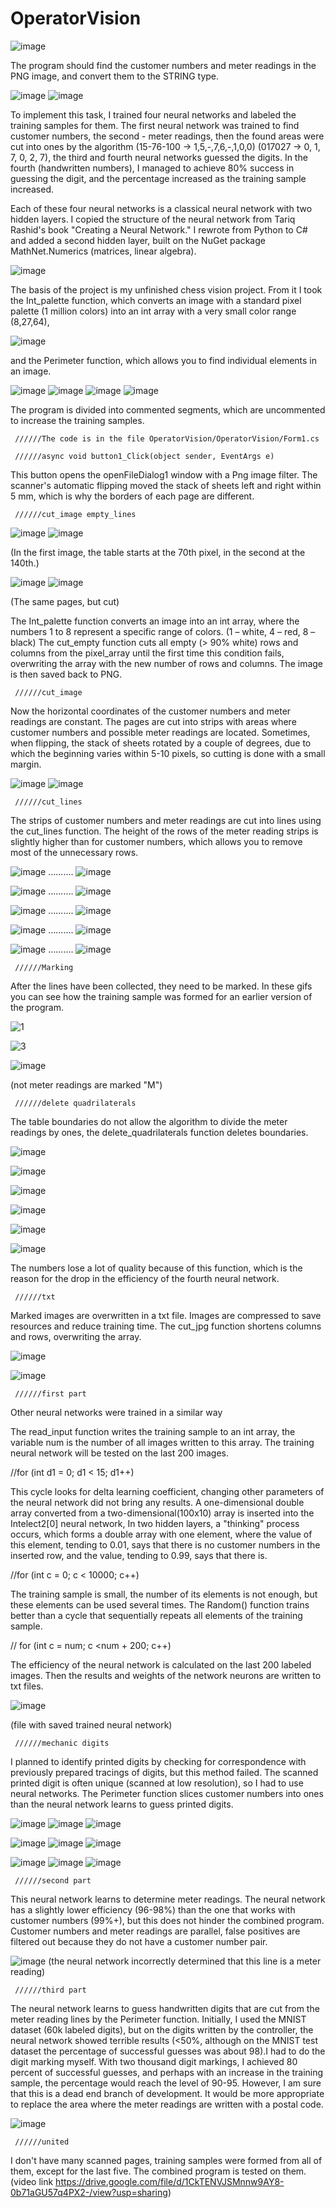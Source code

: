 # OperatorVision

![image](https://user-images.githubusercontent.com/125378481/219015040-049761d7-4acc-4878-9663-133652b61442.png)

The program should find the customer numbers and meter readings in the PNG image, and convert them to the STRING type.

![image](https://user-images.githubusercontent.com/125378481/219016471-7084a64e-de10-4251-bf84-167315c44124.png)
![image](https://user-images.githubusercontent.com/125378481/219016485-7ef3e06e-ab14-44bb-8c9b-396c2eeaa66f.png)

To implement this task, I trained four neural networks and labeled the training samples for them. The first neural network was trained to find customer numbers, the second - meter readings, then the found areas were cut into ones by the algorithm (15-76-100 -> 1,5,-,7,6,-,1,0,0) (017027 -> 0, 1, 7, 0, 2, 7), the third and fourth neural networks guessed the digits.
In the fourth (handwritten numbers), I managed to achieve 80% success in guessing the digit, and the percentage increased as the training sample increased.

Each of these four neural networks is a classical neural network with two hidden layers. I copied the structure of the neural network from Tariq Rashid's book "Creating a Neural Network." I rewrote from Python to C# and added a second hidden layer, built on the NuGet package MathNet.Numerics (matrices, linear algebra).

![image](https://user-images.githubusercontent.com/125378481/219018896-7e73204d-38ba-4eef-970d-abb365339336.png)

The basis of the project is my unfinished chess vision project. From it I took the Int_palette function, which converts an image with a standard pixel palette (1 million colors) into an int array with a very small color range (8,27,64),

![image](https://user-images.githubusercontent.com/125378481/219019334-a33b68d1-b9fc-4e17-b2be-79597376fc2e.png)

and the Perimeter function, which allows you to find individual elements in an image.

![image](https://user-images.githubusercontent.com/125378481/219019477-e6679487-33fc-4e03-96e6-6202650d2a93.png)
![image](https://user-images.githubusercontent.com/125378481/219019500-c8fbb15e-a4ad-4e62-859d-3259187c8789.png)
![image](https://user-images.githubusercontent.com/125378481/219019521-ad5de4cb-317a-4353-83db-3f37d74cab01.png)
![image](https://user-images.githubusercontent.com/125378481/219019530-9d06223c-56ff-4a44-8e78-23a36703da8a.png)

The program is divided into commented segments, which are uncommented to increase the training samples.

     //////The code is in the file OperatorVision/OperatorVision/Form1.cs

     //////async void button1_Click(object sender, EventArgs e)

This button opens the openFileDialog1 window with a Png image filter. The scanner's automatic flipping moved the stack of sheets left and right within 5 mm, which is why the borders of each page are different. 

     //////cut_image empty_lines
     
![image](https://user-images.githubusercontent.com/125378481/219022413-4b0d08a9-9de4-4d57-a6f5-1ec3027bb11c.png)
![image](https://user-images.githubusercontent.com/125378481/219022438-63729d7f-66f9-4eb7-b357-29469049de98.png)

(In the first image, the table starts at the 70th pixel, in the second at the 140th.)

![image](https://user-images.githubusercontent.com/125378481/219023258-73d4035e-fe95-4422-9629-ac8364dce0fa.png)
![image](https://user-images.githubusercontent.com/125378481/219023275-e5f89074-4161-4e26-829d-2e3a58e9823a.png)

(The same pages, but cut)

The Int_palette function converts an image into an int array, where the numbers 1 to 8 represent a specific range of colors.
(1 – white, 4 – red, 8 – black)
The cut_empty function cuts all empty (> 90% white) rows and columns from the pixel_array until the first time this condition fails, overwriting the array with the new number of rows and columns. The image is then saved back to PNG.

     //////cut_image

Now the horizontal coordinates of the customer numbers and meter readings are constant. The pages are cut into strips with areas where customer numbers and possible meter readings are located. Sometimes, when flipping, the stack of sheets rotated by a couple of degrees, due to which the beginning varies within 5-10 pixels, so cutting is done with a small margin.

![image](https://user-images.githubusercontent.com/125378481/219024477-6561d3ec-e773-4f4a-8889-407defcd3bb3.png)
![image](https://user-images.githubusercontent.com/125378481/219024517-7709d5b5-75dd-4244-bf5e-0bb00819a46f.png)

     //////cut_lines
The strips of customer numbers and meter readings are cut into lines using the cut_lines function. The height of the rows of the meter reading strips is slightly higher than for customer numbers, which allows you to remove most of the unnecessary rows.
 
![image](https://user-images.githubusercontent.com/125378481/219025917-09f0146c-f254-440b-8a2f-f01e4a775f55.png)
..........
![image](https://user-images.githubusercontent.com/125378481/219025931-df1988d7-1d09-4805-a892-7c0ea2eda153.png)

![image](https://user-images.githubusercontent.com/125378481/219025949-b86522fa-d0f7-417d-a7b0-f81991bb5b65.png)
..........
![image](https://user-images.githubusercontent.com/125378481/219025967-166e5440-dbb3-49e9-aadb-bbbb87386645.png)

![image](https://user-images.githubusercontent.com/125378481/219026091-f7751aa4-b3be-42a2-a558-dce7d9a5e3c4.png)
..........
![image](https://user-images.githubusercontent.com/125378481/219026121-b15b3aa9-9809-44a0-a284-32a6775c57b9.png)

![image](https://user-images.githubusercontent.com/125378481/219026281-3f85dbf5-4c9f-41c4-84e4-750d4ab8f8b8.png)
..........
![image](https://user-images.githubusercontent.com/125378481/219026319-900528ef-9776-4779-9d8d-b131c44cae1a.png)

![image](https://user-images.githubusercontent.com/125378481/219026341-74a84d89-7959-4c0d-9816-514d3b451f5f.png)
..........
![image](https://user-images.githubusercontent.com/125378481/219026365-6e6cd2f8-3612-421a-8d45-55a6e9d426f9.png)

     //////Marking
After the lines have been collected, they need to be marked. In these gifs you can see how the training sample was formed for an earlier version of the program.

![1](https://user-images.githubusercontent.com/125378481/219029829-0a876fd9-702b-4399-81d7-4cd14826d31a.gif)

![3](https://user-images.githubusercontent.com/125378481/219032877-d5d51f32-c4f0-42d6-83da-986db7094b85.gif)

![image](https://user-images.githubusercontent.com/125378481/219030636-847756fc-4354-4f70-9855-59f7c5dddfa8.png)
 
(not meter readings are marked "M")

     //////delete quadrilaterals
The table boundaries do not allow the algorithm to divide the meter readings by ones, the delete_quadrilaterals function deletes boundaries.

![image](https://user-images.githubusercontent.com/125378481/219032427-29b0fa74-d032-4bcc-abc8-e100c804cf66.png)

![image](https://user-images.githubusercontent.com/125378481/219032458-e9b6c94d-41cd-4f93-ad4d-1573f5ab1cdd.png)

![image](https://user-images.githubusercontent.com/125378481/219032481-f76dd5ef-f3cd-4695-a9a1-3a484e9f0349.png)

![image](https://user-images.githubusercontent.com/125378481/219032500-440b2e84-706c-4141-a69e-a3af352dab53.png)

![image](https://user-images.githubusercontent.com/125378481/219032521-7b7cb99b-4d6f-46d4-b57d-3ff74111edbf.png)

![image](https://user-images.githubusercontent.com/125378481/219032560-6e36c5d0-7624-4ab5-a2a2-86e0a56be6fe.png)

The numbers lose a lot of quality because of this function, which is the reason for the drop in the efficiency of the fourth neural network.

     //////txt
Marked images are overwritten in a txt file. Images are compressed to save resources and reduce training time. The cut_jpg function shortens columns and rows, overwriting the array.

![image](https://user-images.githubusercontent.com/125378481/219036400-06ea90d6-1f58-4af3-b035-0a739ec1cb61.png)

![image](https://user-images.githubusercontent.com/125378481/219036480-dc24fc6b-8000-4a94-89c0-59da28f3b7a5.png)

     //////first part
Other neural networks were trained in a similar way

The read_input function writes the training sample to an int array, the variable num is the number of all images written to this array. The training neural network will be tested on the last 200 images.
  
//for (int d1 = 0; d1 < 15; d1++)

This cycle looks for delta learning coefficient, changing other parameters of the neural network did not bring any results.
A one-dimensional double array converted from a two-dimensional(100х10) array is inserted into the Intelect2[0] neural network, In two hidden layers, a "thinking" process occurs, which forms a double array with one element, where the value of this element, tending to 0.01, says that there is no customer numbers in the inserted row, and the value, tending to 0.99, says that there is.

//for (int c = 0; c < 10000; c++)

The training sample is small, the number of its elements is not enough, but these elements can be used several times.
The Random() function trains better than a cycle that sequentially repeats all elements of the training sample.

// for (int c = num; c <num + 200; c++)

The efficiency of the neural network is calculated on the last 200 labeled images.
Then the results and weights of the network neurons are written to txt files.

![image](https://user-images.githubusercontent.com/125378481/219041985-4c884467-cc30-4d1e-b9db-66c2578d61f7.png)

(file with saved trained neural network)

     //////mechanic digits
I planned to identify printed digits by checking for correspondence with previously prepared tracings of digits, but this method failed. The scanned printed digit is often unique (scanned at low resolution), so I had to use neural networks.
The Perimeter function slices customer numbers into ones than the neural network learns to guess printed digits.

![image](https://user-images.githubusercontent.com/125378481/219044207-89665242-5542-4893-ae74-95d56daa6454.png)
![image](https://user-images.githubusercontent.com/125378481/219044226-3d912b13-fcd2-420e-b1de-e80db5bb9910.png)
![image](https://user-images.githubusercontent.com/125378481/219044246-48547c7c-b091-4903-a116-53383d4bf49e.png)

![image](https://user-images.githubusercontent.com/125378481/219044268-d342c1c2-b473-4b74-8476-89179dfa760e.png)
![image](https://user-images.githubusercontent.com/125378481/219044292-7148de3b-9662-4b77-a612-2403ef586abc.png)
![image](https://user-images.githubusercontent.com/125378481/219044315-1163d6e7-bcb4-4dd1-9f89-9eb7aac513bd.png)

![image](https://user-images.githubusercontent.com/125378481/219044344-346d42ae-da48-4e03-8b84-61a675fc936a.png)
![image](https://user-images.githubusercontent.com/125378481/219044356-2201f83c-9632-4136-ab8f-c136368adb62.png)
![image](https://user-images.githubusercontent.com/125378481/219044376-d7fe30d5-26ae-4da5-9ade-8c9bc1f2fcc9.png)

     //////second part
This neural network learns to determine meter readings. The neural network has a slightly lower efficiency (96-98%) than the one that works with customer numbers (99%+), but this does not hinder the combined program. Customer numbers and meter readings are parallel, false positives are filtered out because they do not have a customer number pair.

![image](https://user-images.githubusercontent.com/125378481/219045492-1872983d-ec93-4281-8912-58b1c974ed9d.png)
(the neural network incorrectly determined that this line is a meter reading)

     //////third part
The neural network learns to guess handwritten digits that are cut from the meter reading lines by the Perimeter function.
Initially, I used the MNIST dataset (60k labeled digits), but on the digits written by the controller, the neural network showed terrible results (<50%, although on the MNIST test dataset the percentage of successful guesses was about 98).I had to do the digit marking myself. With two thousand digit markings, I achieved 80 percent of successful guesses, and perhaps with an increase in the training sample, the percentage would reach the level of 90-95. However, I am sure that this is a dead end branch of development. It would be more appropriate to replace the area where the meter readings are written with a postal code.

![image](https://user-images.githubusercontent.com/125378481/219046882-bfcab13f-1cdc-424c-a768-2e7350994698.png)

     //////united
I don't have many scanned pages, training samples were formed from all of them, except for the last five. The combined program is tested on them.(video link
https://drive.google.com/file/d/1CkTENVJSMnnw9AY8-0b71aGU57q4PX2-/view?usp=sharing)
 
 

